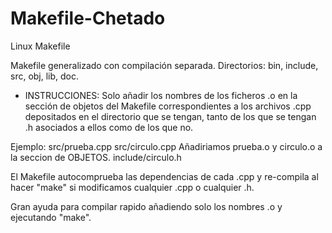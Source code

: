 # Makefile-Chetado
Linux Makefile

Makefile generalizado con compilación separada. 
Directorios: bin, include, src, obj, lib, doc.

- INSTRUCCIONES:
  Solo añadir los nombres de los ficheros .o en la sección de objetos del Makefile correspondientes a los archivos .cpp depositados en el directorio <src> que se tengan, tanto de los que se tengan .h asociados a ellos como de los que no.
  
Ejemplo:  src/prueba.cpp src/circulo.cpp    Añadiriamos prueba.o y circulo.o a la seccion de OBJETOS.
          include/circulo.h

El Makefile autocomprueba las dependencias de cada .cpp y re-compila al hacer "make" si modificamos cualquier .cpp o cualquier .h.

Gran ayuda para compilar rapido añadiendo solo los nombres .o y ejecutando "make".
